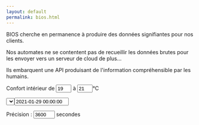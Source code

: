 ```yaml
---
layout: default
permalink: bios.html
---
```

<div class="row">
  <div class="col">
    <p class="font-weight-bold">
      BIOS cherche en permanence à produire des données signifiantes pour nos clients.
    </p>
    <p>
      Nos automates ne se contentent pas de recueillir les données brutes pour les envoyer vers un serveur de cloud de plus...
    </p>
    <p>
      Ils embarquent une API produisant de l'information compréhensible par les humains.
    </p>
    <div id="filter">
      <p>Confort intérieur de <input type=text id=Tmin value=19 size=2> à <input type=text id=Tmax value=21 size=2>°C</p>
      <p><select id=circuit></select><input type=text size=15 id=ts value="2021-01-29 00:00:00" placeholder="AAAA-MM-DD HH:MM:SS"></p>
      <p>Précision : <input type=text id=interval value=3600 size=4> secondes</p>
    </div>
    <div id="chart"></div>
  </div>
  <div class="col-sm">
    <div id="heating"></div>
    <div id="out"></div>
  </div>
</div>



<style>
path {
  stroke-width: 1;
  fill: none;
}
</style>

<script src="/lib/bios.js"></script>
<script>
// var root = 'http://127.0.0.1/bios';
var root = 'http://allierhab.ddns.net/bios';

// tailles en pixel
var largeur = 600;
var hauteur = 160;
// all the margins
var margin = ({top: 20, right: 50, bottom: 20, left: 50})

var outdoorColors = { froze: '#00006F', cold: '#6a70fe', heat: '#defe85' }
var indoorColors = { cold: '#377eb8', confort: '#4daf4a', heat: '#e49f1a' }

buildSelectAndInit(root);

$("#filter").on("change", function(){
  d3.select("#chart").selectAll("*").remove();
  let circuiturl = createCircuitUrl(root);
  indoorHeatmap(circuiturl, root);
});

/*
un changement de date induit un appel à outdoorHeatmap
pour mettre à jour les histogrammes de température extérieure
*/
$("#ts").on("change", function(){
  outdoorHeatmap();
});
</script>
